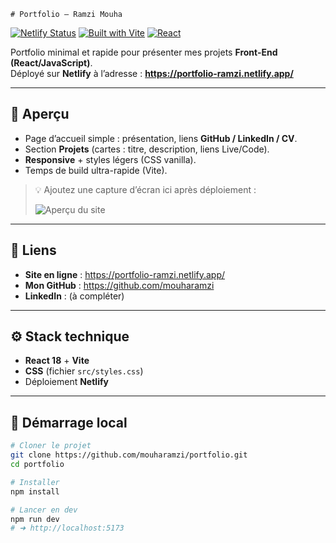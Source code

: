     # Portfolio – Ramzi Mouha

[![Netlify Status](https://api.netlify.com/api/v1/badges/placeholder/deploy-status)](#)
[![Built with Vite](https://img.shields.io/badge/Built%20with-Vite-646CFF.svg)](https://vitejs.dev/)
[![React](https://img.shields.io/badge/React-18-blue.svg)](https://react.dev/)

Portfolio minimal et rapide pour présenter mes projets **Front-End (React/JavaScript)**.  
Déployé sur **Netlify** à l’adresse : **https://portfolio-ramzi.netlify.app/**

---

## 🧭 Aperçu

- Page d’accueil simple : présentation, liens **GitHub / LinkedIn / CV**.
- Section **Projets** (cartes : titre, description, liens Live/Code).
- **Responsive** + styles légers (CSS vanilla).
- Temps de build ultra-rapide (Vite).

> 💡 Ajoutez une capture d’écran ici après déploiement :
>
> ![Aperçu du site](./preview.png)

---

## 🔗 Liens

- **Site en ligne** : https://portfolio-ramzi.netlify.app/
- **Mon GitHub** : https://github.com/mouharamzi
- **LinkedIn** : (à compléter)

---

## ⚙️ Stack technique

- **React 18** + **Vite**
- **CSS** (fichier `src/styles.css`)
- Déploiement **Netlify**

---

## 🚀 Démarrage local

```bash
# Cloner le projet
git clone https://github.com/mouharamzi/portfolio.git
cd portfolio

# Installer
npm install

# Lancer en dev
npm run dev
# ➜ http://localhost:5173